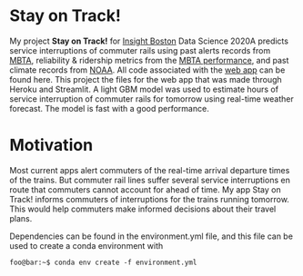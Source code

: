 # Stay on Track!
My project **Stay on Track!** for [Insight Boston](https://www.insightdatascience.com/) Data Science 2020A predicts service interruptions of commuter rails using past alerts records from [MBTA](https://www.mbta.com/developers/v3-api/streaming), reliability & ridership metrics from
the [MBTA performance](https://mbta-massdot.opendata.arcgis.com/search?tags=mbta%2Ccommuter%20rail), and past climate records from [NOAA](https://www.noaa.gov/weather). All code associated with the [web app](https://stayontrack-1.herokuapp.com/) can be found here. 
This project the files for the web app that was made through Heroku and Streamlit. A light GBM model was used to estimate hours of service interruption of commuter rails for tomorrow 
using real-time weather forecast. The model is fast with a good performance. 


# Motivation
Most current apps alert commuters of the real-time arrival departure times of the trains. But commuter rail lines suffer several service interruptions en route that commuters cannot account for ahead of time. My app Stay on Track! informs commuters of interruptions for the trains running tomorrow. 
This would help commuters make informed decisions about their travel plans. 


Dependencies can be found in the environment.yml file, and this file can be used to create a conda environment with
```console
foo@bar:~$ conda env create -f environment.yml
```
